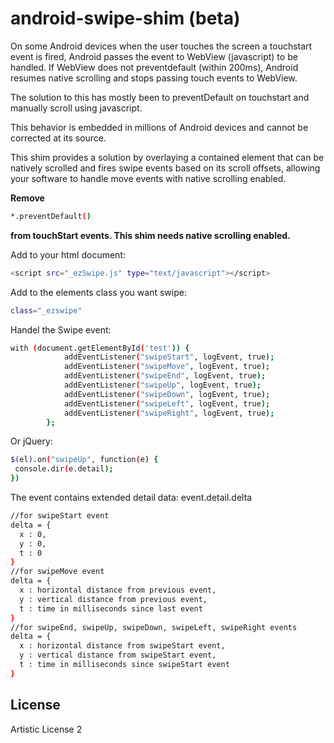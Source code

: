 android-swipe-shim (beta)
==================

On some Android devices when the user touches the screen a touchstart event is fired, Android passes the event to WebView (javascript) to be handled. If WebView does not preventdefault (within 200ms), Android resumes native scrolling and stops passing touch events to WebView.  

The solution to this has mostly been to preventDefault on touchstart and manually scroll using javascript. 

This behavior is embedded in millions of Android devices and cannot be corrected at its source.

This shim provides a solution by overlaying a contained element that can be natively scrolled and fires swipe events based on its scroll offsets, allowing your software to handle move events with native scrolling enabled.

**Remove**
```sh
*.preventDefault()
```
**from touchStart events. This shim needs native scrolling enabled.**

Add to your html document:
```sh
<script src="_ezSwipe.js" type="text/javascript"></script>
```
Add to the elements class you want swipe:
```sh
class="_ezswipe"
```
Handel the Swipe event:
```sh
with (document.getElementById('test')) {
			addEventListener("swipeStart", logEvent, true);
			addEventListener("swipeMove", logEvent, true);
			addEventListener("swipeEnd", logEvent, true);
			addEventListener("swipeUp", logEvent, true);
			addEventListener("swipeDown", logEvent, true);
			addEventListener("swipeLeft", logEvent, true);
			addEventListener("swipeRight", logEvent, true);
		};
```
Or jQuery:
```sh
$(el).on("swipeUp", function(e) {
 console.dir(e.detail);
})
```
The event contains extended detail data: event.detail.delta
```sh
//for swipeStart event
delta = {
  x : 0, 
  y : 0,
  t : 0
}
//for swipeMove event
delta = {
  x : horizontal distance from previous event, 
  y : vertical distance from previous event,
  t : time in milliseconds since last event
}
//for swipeEnd, swipeUp, swipeDown, swipeLeft, swipeRight events
delta = {
  x : horizontal distance from swipeStart event, 
  y : vertical distance from swipeStart event,
  t : time in milliseconds since swipeStart event
}


```

License
----

Artistic License 2

